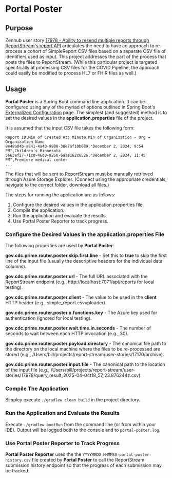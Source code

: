 # Portal Poster

## Purpose
Zenhub user story [17978 - Ability to resend multiple reports through ReportStream's report API](https://app.zenhub.com/workspaces/reportstream-om-67feaaa15ecf34000f4cc206/issues/gh/cdcgov/prime-reportstream/17978) articulates the need to have an approach to re-process a cohort of SimpleReport CSV files based on a separate CSV file of identifiers used as input.  This project addresses the part of the process that posts the files to ReportStream.  (While this particular project is targeted specifically at processing CSV files for the COVID Pipeline, the approach could easily be modified to process HL7 or FHIR files as well.)

## Usage
**Portal Poster** is a Spring Boot command line application.  It can be configured using any of the myriad of options outlined in Spring Boot's [Externalized Configuration](https://docs.spring.io/spring-boot/reference/features/external-config.html) page.  The simplest (and suggested) method is to set the desired values in the **application.properties** file of the project.

It is assumed that the input CSV file takes the following form:

```
Report ID,Min of Created At: Minute,Min of Organization - Org → Organization Name
8e48a04b-a841-4a40-9800-38e7af10b089,"December 2, 2024, 9:54 PM",Children's Minnesota
5663ef27-71c8-46d0-9260-6aae162c6526,"December 2, 2024, 11:45 PM",Premiere medical center
...
```

The files that will be sent to ReportStream must be manually retrieved through Azure Storage Explorer.  (Connect using the appropriate credentials, navigate to the correct folder, download all files.)

The steps for running the application are as follows:

1. Configure the desired values in the application.properties file.
2. Compile the application.
3. Run the application and evaluate the results.
4. Use Portal Poster Reporter to track progress.

### Configure the Desired Values in the application.properties File
The following properties are used by **Portal Poster**:

**gov.cdc.prime.router.poster.skip.first.line** - Set this to **true** to skip the first line of the input file (usually the descriptive headers for the individual data columns).

**gov.cdc.prime.router.poster.url** - The full URL associated with the ReportStream endpoint (e.g., http://localhost:7071/api/reports for local testing).

**gov.cdc.prime.router.poster.client** - The value to be used in the **client** HTTP header (e.g., simple_report.csvuploader).

**gov.cdc.prime.router.poster.x.functions.key** - The Azure key used for authentication (ignored for local testing).

**gov.cdc.prime.router.poster.wait.time.in.seconds** - The number of seconds to wait between each HTTP invocation (e.g., 30).

**gov.cdc.prime.router.poster.payload.directory** - The canonical file path to the directory on the local machine where the files to be re-processed are stored (e.g., /Users/bill/projects/report-stream/user-stories/17170/archive).

**gov.cdc.prime.router.poster.input.file** - The canonical path to the location of the input file (e.g., /Users/bill/projects/report-stream/user-stories/17978/query\_result\_2025-04-04t18\_57\_23.876244z.csv).


### Compile The Application
Simpley execute `./gradlew clean build` in the project directory.

### Run the Application and Evaluate the Results
Execute `./gradlew bootRun` from the command line (or from within your IDE).  Output will be logged both to the console and to `portal-poster.log`.

### Use Portal Poster Reporter to Track Progress
**Portal Poster Reporter** uses the the `YYYYMMDD-HHMMSS-portal-poster-history.csv` file created by **Portal Poster** to call the ReportStream submission history endpoint so that the progress of each submission may be tracked.
